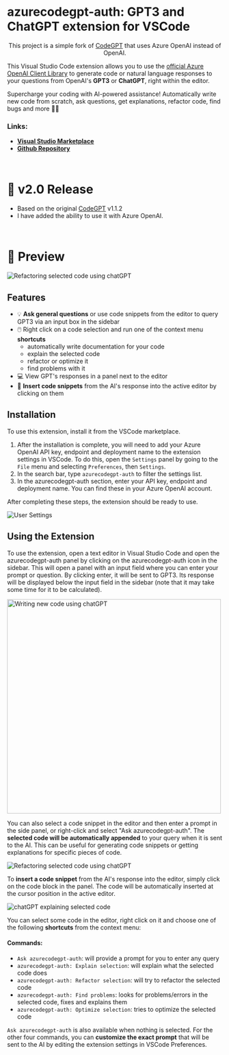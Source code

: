 # azurecodegpt-auth: GPT3 and ChatGPT extension for VSCode

<p align="center">
This project is a simple fork of <a href="https://github.com/timkmecl/codegpt">CodeGPT</a> that uses Azure OpenAI instead of OpenAI.
</p>

This Visual Studio Code extension allows you to use the [official Azure OpenAI Client Library](https://learn.microsoft.com/en-us/javascript/api/overview/azure/openai-readme?view=azure-node-preview) to generate code or natural language responses to your questions from OpenAI's **GPT3** or **ChatGPT**, right within the editor.

Supercharge your coding with AI-powered assistance! Automatically write new code from scratch, ask questions, get explanations, refactor code, find bugs and more 🚀✨ 


### Links:

- **[Visual Studio Marketplace](https://marketplace.visualstudio.com/items?itemName=jeremysemel.azurecodegpt-auth)**
- **[Github Repository](https://github.com/ThePush/azurecodegpt-auth)**

<br>

# 📢 v2.0 Release

-   Based on the original <a href="https://marketplace.visualstudio.com/items?itemName=timkmecl.codegpt3">CodeGPT</a> v1.1.2
-   I have added the ability to use it with Azure OpenAI.

&nbsp;

# 🌟 Preview
<img src="examples/main.png" alt="Refactoring selected code using chatGPT"/>

## Features
- 💡 **Ask general questions** or use code snippets from the editor to query GPT3 via an input box in the sidebar
- 🖱️ Right click on a code selection and run one of the context menu **shortcuts**
	- automatically write documentation for your code
	- explain the selected code
	- refactor or optimize it
	- find problems with it
- 💻 View GPT's responses in a panel next to the editor
- 📝 **Insert code snippets** from the AI's response into the active editor by clicking on them



## Installation

To use this extension, install it from the VSCode marketplace.

1. After the installation is complete, you will need to add your Azure OpenAI API key, endpoint and deployment name to the extension settings in VSCode. To do this, open the `Settings` panel by going to the `File` menu and selecting `Preferences`, then `Settings`.
2. In the search bar, type `azurecodegpt-auth` to filter the settings list.
3. In the azurecodegpt-auth section, enter your API key, endpoint and deployment name. You can find these in your Azure OpenAI account.

After completing these steps, the extension should be ready to use.

<img src="examples/userSettings.png" alt="User Settings"/>

## Using the Extension

To use the extension, open a text editor in Visual Studio Code and open the azurecodegpt-auth panel by clicking on the azurecodegpt-auth icon in the sidebar. This will open a panel with an input field where you can enter your prompt or question. By clicking enter, it will be sent to GPT3. Its response will be displayed below the input field in the sidebar (note that it may take some time for it to be calculated).

<img src="examples/create.png" alt="Writing new code using chatGPT" width="500"/>

You can also select a code snippet in the editor and then enter a prompt in the side panel, or right-click and select "Ask azurecodegpt-auth". The **selected code will be automatically appended** to your query when it is sent to the AI. This can be useful for generating code snippets or getting explanations for specific pieces of code.

<img src="examples/explain.png" alt="Refactoring selected code using chatGPT"/>

To **insert a code snippet** from the AI's response into the editor, simply click on the code block in the panel. The code will be automatically inserted at the cursor position in the active editor.

<img src="examples/refactor.png" alt="chatGPT explaining selected code"/>

You can select some code in the editor, right click on it and choose one of the following **shortcuts** from the context menu:
#### Commands:
- `Ask azurecodegpt-auth`: will provide a prompt for you to enter any query
- `azurecodegpt-auth: Explain selection`: will explain what the selected code does
- `azurecodegpt-auth: Refactor selection`: will try to refactor the selected code
- `azurecodegpt-auth: Find problems`: looks for problems/errors in the selected code, fixes and explains them
- `azurecodegpt-auth: Optimize selection`: tries to optimize the selected code

`Ask azurecodegpt-auth` is also available when nothing is selected. For the other four commands, you can **customize the exact prompt** that will be sent to the AI by editing the extension settings in VSCode Preferences.

